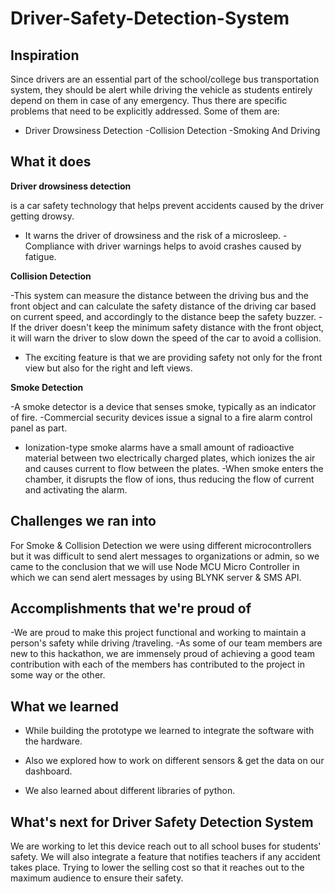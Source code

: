 # Driver-Safety-Detection-System

## Inspiration

Since drivers are an essential part of the school/college bus transportation system, they should be alert while driving the vehicle as students entirely depend on them in case of any emergency.
Thus there are specific problems that need to be explicitly addressed. Some of them are:

- Driver Drowsiness Detection
-Collision Detection
-Smoking And Driving

## What it does

**Driver drowsiness detection**

 is a car safety technology that helps prevent accidents caused by the driver getting drowsy. 
- It warns the driver of drowsiness and the risk of a microsleep.
-Compliance with driver warnings helps to avoid crashes caused by fatigue.

**Collision Detection**

 -This system can measure the distance between the driving bus and the front object and can calculate the safety distance of the driving car based on current speed, and accordingly to the distance beep the safety buzzer. 
-If the driver doesn't keep the minimum safety distance with the front object, it will warn the driver to slow down the speed of the car to avoid a collision.
- The exciting feature is that we are providing safety not only for the front view but also for the right and left views.

**Smoke Detection**

-A smoke detector is a device that senses smoke, typically as an indicator of fire. 
-Commercial security devices issue a signal to a fire alarm control panel as part.
- Ionization-type smoke alarms have a small amount of radioactive material between two electrically charged plates, which ionizes the air and causes current to flow between the plates. 
-When smoke enters the chamber, it disrupts the flow of ions, thus reducing the flow of current and activating the alarm.

## Challenges we ran into

For Smoke & Collision Detection we were using different microcontrollers but it was difficult to send alert messages to organizations or admin, so we came to the conclusion that we will use Node MCU Micro Controller in which we can send alert messages by using BLYNK server  & SMS API.

## Accomplishments that we're proud of

-We are proud to make this project functional and working to maintain a person's safety while driving /traveling.
-As some of our team members are new to this hackathon, we are immensely proud of achieving a good team contribution with each of the members has contributed to the project in some way or the other.

## What we learned

- While building the prototype we learned to integrate the software with the hardware.

- Also we explored how to work on different sensors & get the data on our dashboard.

- We also learned about different libraries of python.

## What's next for Driver Safety Detection System

 We are working to let this device reach out to all school buses for students' safety.
We will also integrate a feature that notifies teachers if any accident takes place.
Trying to lower the selling cost so that it reaches out to the maximum audience to ensure their safety.

